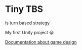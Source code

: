 # Tiny TBS
is turn based strategy

My first Unity project 😀

[Documentation about game design](https://github.com/R7G3/TinyTBS/wiki/Game-design)
